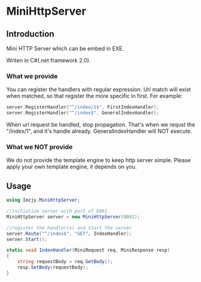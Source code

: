 MiniHttpServer
==============

## Introduction
Mini HTTP Server which can be embed in EXE.

Writen in C#(.net framework 2.0).

### What we provide

You can register the handlers with regular expression.
Url match will exist when matched, so that register the more specific in first.
For example:
```c
server.RegisterHandler("^/index/1$", FirstIndexHandler);   
server.RegisterHandler("^/index$", GeneralIndexHandler);
```
When url request be handled, stop propagation.
That's when we requst the "/index/1", and it's handle already. GeneralIndexHandler will NOT execute.

### What we NOT provide

We do not provide the template engine to keep http server simple.
Please apply your own template engine, it depends on you.

## Usage
```csharp
using Imzjy.MiniHttpServer;

//initialize server with port of 8081
MiniHttpServer server = new MiniHttpServer(8081); 

//register the handler(s) and start the server
server.Route("^/index$", "GET", IndexHandler);
server.Start();

static void IndexHandler(MiniRequest req, MiniResponse resp)
{
    string requestBody = req.GetBody();
    resp.SetBody(requestBody);
}
```


